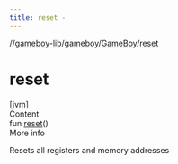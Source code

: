 ```yaml
---
title: reset -
---
```

//[gameboy-lib](../../index.md)/[gameboy](../index.md)/[GameBoy](index.md)/[reset](reset.md)



# reset  
[jvm]  
Content  
fun [reset](reset.md)()  
More info  


Resets all registers and memory addresses

  



